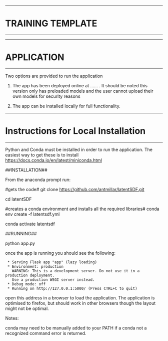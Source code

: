 ------------------------------------------------------------------------------------------------------------

# TRAINING TEMPLATE

------------------------------------------------------------------------------------------------------------





------------------------------------------------------------------------------------------------------------

# APPLICATION

------------------------------------------------------------------------------------------------------------

Two options are provided to run the application

1) The app has been deployed online at ...... . It should be noted this version only has preloaded models and the user cannot upload their own models for security reasons

2) The app can be installed locally for full functionality.



------------------------------------------------------------------------------------------------------------

# Instructions for Local Installation

------------------------------------------------------------------------------------------------------------

Python and Conda must be installed in order to run the application. The easiest way to get these is to install https://docs.conda.io/en/latest/miniconda.html


##INSTALLATION##

From the anaconda prompt run:

#gets the code#
git clone https://github.com/antmillar/latentSDF.git

cd latentSDF

#creates a conda environment and installs all the required libraries#
conda env create -f latentsdf.yml 

conda activate latentsdf

##RUNNING##

python app.py

once the app is running you should see the following:


	 * Serving Flask app "app" (lazy loading)
	 * Environment: production
	   WARNING: This is a development server. Do not use it in a production deployment.
	   Use a production WSGI server instead.
	 * Debug mode: off
	 * Running on http://127.0.0.1:5000/ (Press CTRL+C to quit)

open this address in a browser to load the application. The application is optimised to firefox, but should work in other browsers though the layout might not be optimal.


Notes:

conda may need to be manually added to your PATH if a conda not a recognized command error is returned.






 
